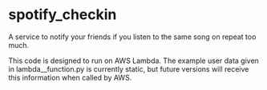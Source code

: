 # spotify_checkin
A service to notify your friends if you listen to the same song on repeat too much.

This code is designed to run on AWS Lambda. The example user data given in lambda__function.py is currently static, but future versions will receive this information when called by AWS.
